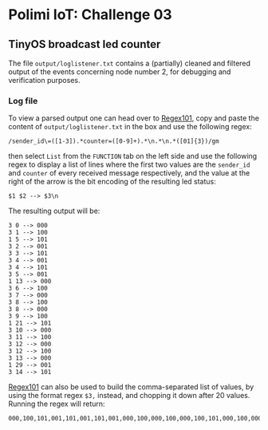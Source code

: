 # Polimi IoT: Challenge 03
## TinyOS broadcast led counter

The file `output/loglistener.txt` contains a (partially) cleaned and filtered output of the events concerning node number 2, for debugging and verification purposes.

### Log file
To view a parsed output one can head over to [Regex101](https://regex101.com/), copy and paste the content of `output/loglistener.txt` in the box and use the following regex:
```
/sender_id\=([1-3]).*counter=([0-9]+).*\n.*\n.*([01]{3})/gm
```
then select `List` from the `FUNCTION` tab on the left side and use the following regex to display a list of lines where the first two values are the `sender_id` and `counter` of every received message respectively, and the value at the right of the arrow is the bit encoding of the resulting led status:
```
$1 $2 --> $3\n
```

The resulting output will be:

```
3 0 --> 000
3 1 --> 100
1 5 --> 101
3 2 --> 001
3 3 --> 101
3 4 --> 001
3 4 --> 101
3 5 --> 001
1 13 --> 000
3 6 --> 100
3 7 --> 000
3 8 --> 100
3 8 --> 000
3 9 --> 100
1 21 --> 101
3 10 --> 000
3 11 --> 100
3 12 --> 000
3 12 --> 100
3 13 --> 000
1 29 --> 001
3 14 --> 101
```

[Regex101](https://regex101.com/) can also be used to build the comma-separated list of values, by using the format regex `$3,` instead, and chopping it down after 20 values. Running the regex will return:

```
000,100,101,001,101,001,101,001,000,100,000,100,000,100,101,000,100,000,100,000
```
